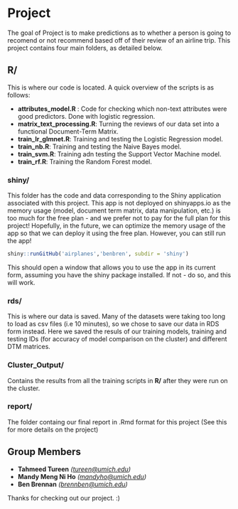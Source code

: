 
<!-- README.md is generated from README.Rmd. Please edit that file -->
Project
=======

<!-- badges: start -->
<!-- badges: end -->
The goal of Project is to make predictions as to whether a person is going to recomend or not recommend based off of their review of an airline trip. This project contains four main folders, as detailed below.

R/
--

This is where our code is located. A quick overview of the scripts is as follows:

-   **attributes\_model.R** : Code for checking which non-text attributes were good predictors. Done with logistic regression.
-   **matrix\_text\_processing.R**: Turning the reviews of our data set into a functional Document-Term Matrix.
-   **train\_lr\_glmnet.R**: Training and testing the Logistic Regression model.
-   **train\_nb.R**: Training and testing the Naive Bayes model.
-   **train\_svm.R**: Training adn testing the Support Vector Machine model.
-   **train\_rf.R**: Training the Random Forest model.

### shiny/

This folder has the code and data corresponding to the Shiny application associated with this project. This app is not deployed on shinyapps.io as the memory usage (model, document term matrix, data manipulation, etc.) is too much for the free plan - and we prefer not to pay for the full plan for this project! Hopefully, in the future, we can optimize the memory usage of the app so that we can deploy it using the free plan. However, you can still run the app!

``` r
shiny::runGitHub('airplanes','benbren', subdir = 'shiny')
```

This should open a window that allows you to use the app in its current form, assuming you have the shiny package installed. If not - do so, and this will work.

### rds/

This is where our data is saved. Many of the datasets were taking too long to load as csv files (i.e 10 minutes), so we chose to save our data in RDS form instead. Here we saved the resuls of our training models, training and testing IDs (for accuracy of model comparison on the cluster) and different DTM matrices.

### Cluster\_Output/

Contains the results from all the training scripts in **R/** after they were run on the cluster.

### report/

The folder containg our final report in .Rmd format for this project (See this for more details on the project)

Group Members
-------------

-   **Tahmeed Tureen** *(<tureen@umich.edu>)*
-   **Mandy Meng Ni Ho** *(<mandyho@umich.edu>)*
-   **Ben Brennan** *(<brennben@umich.edu>)*

Thanks for checking out our project. :)
